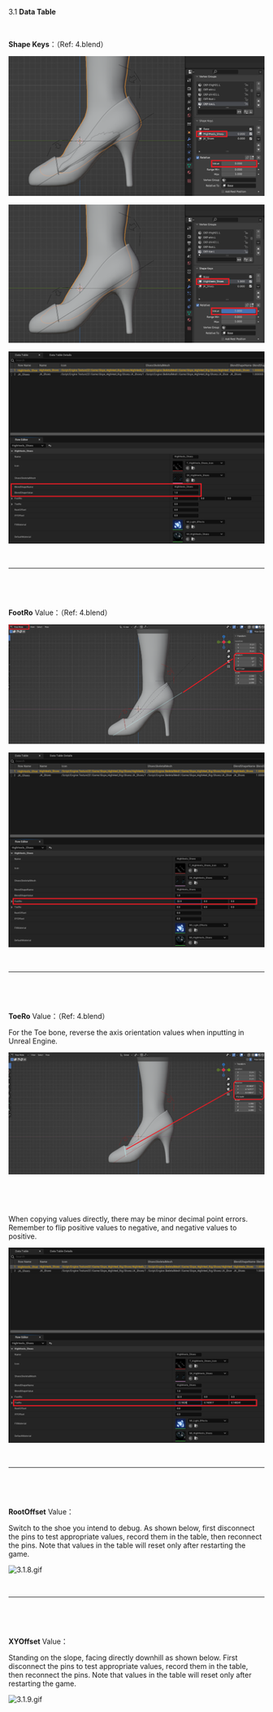3.1 **Data Table**

&nbsp;

**Shape Keys**：（Ref: 4.blend）

![3.1.1.png](../../_resources/3.1.1-1.png)

![3.1.2.png](../../_resources/3.1.2-1.png)

![3.1.3.png](../../_resources/3.1.3-1.png)

&nbsp;

* * *

&nbsp;

&nbsp;

**FootRo** Value：（Ref: 4.blend）

![3.1.4.png](../../_resources/3.1.4-1.png)

![3.1.5.png](../../_resources/3.1.5.png)

&nbsp;

* * *

&nbsp;

&nbsp;

**ToeRo** Value：（Ref: 4.blend）

For the Toe bone, reverse the axis orientation values when inputting in Unreal Engine.

![3.1.6.png](../../_resources/3.1.6-1.png)

&nbsp;

&nbsp;

When copying values directly, there may be minor decimal point errors. Remember to flip positive values to negative, and negative values to positive.

![3.1.7.png](../../_resources/3.1.7.png)

&nbsp;

* * *

&nbsp;

&nbsp;

**RootOffset** Value：

Switch to the shoe you intend to debug. As shown below, first disconnect the pins to test appropriate values, record them in the table, then reconnect the pins. Note that values in the table will reset only after restarting the game.

![3.1.8.gif](../../_resources/3.1.8-1.gif)

&nbsp;

* * *

&nbsp;

&nbsp;

**XYOffset** Value：

Standing on the slope, facing directly downhill as shown below. First disconnect the pins to test appropriate values, record them in the table, then reconnect the pins. Note that values in the table will reset only after restarting the game.

![3.1.9.gif](../../_resources/3.1.9-1.gif)

&nbsp;